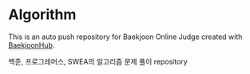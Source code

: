 # Algorithm
This is an auto push repository for Baekjoon Online Judge created with [BaekjoonHub](https://github.com/BaekjoonHub/BaekjoonHub).

백준, 프로그레머스, SWEA의 알고리즘 문제 풀이 repository
